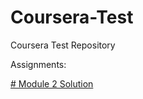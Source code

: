 # Coursera-Test
Coursera Test Repository

Assignments:

<a href="https://amolsawle87.github.io/Coursera-Test/Assignments/mod2_sol/index.html"># Module 2 Solution </a>

